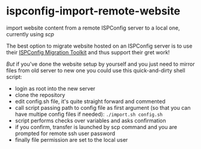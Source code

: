 # ispconfig-import-remote-website
import website content from a remote ISPConfig server to a local one, currently using *scp*

The best option to migrate website hosted on an ISPConfig server is to use their [ISPConfig Migration Toolkit](https://www.ispconfig.org/add-ons/ispconfig-migration-tool/) and thus support their gret work!

*But* if you've done the website setup by yourself and you just need to mirror files from old server to new one you could use this quick-and-dirty shell script:

* login as root into the new server
* clone the repository
* edit config.sh file, it's quite straight forward and commented
* call script passing path to config file as first argument (so that you can have multipe config files if needed):
`./import.sh config.sh`
* script performs checks over variables and asks confirmation
* if you confirm, transfer is launched by scp command and you are prompted for remote ssh user password
* finally file permission are set to the local user
